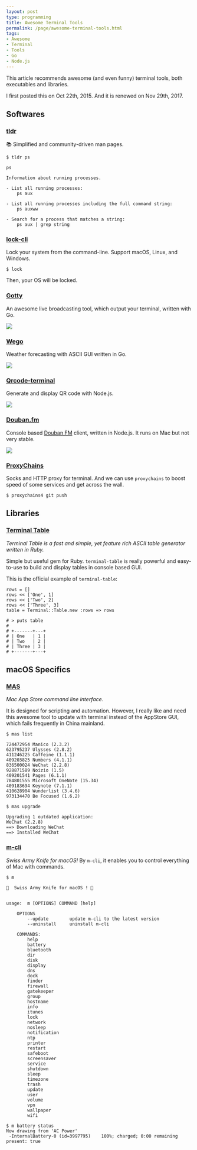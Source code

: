 ```yaml
---
layout: post
type: programming
title: Awesome Terminal Tools
permalink: /page/awesome-terminal-tools.html
tags:
- Awesome
- Terminal
- Tools
- Go
- Node.js
---
```


This article recommends awesome (and even funny) terminal tools, both executables and libraries.

I first posted this on Oct 22th, 2015. And it is renewed on Nov 29th, 2017.

## Softwares

### [tldr](https://tldr-pages.github.io/)

📚 Simplified and community-driven man pages.

```shell
$ tldr ps

ps

Information about running processes.

- List all running processes:
    ps aux

- List all running processes including the full command string:
    ps auxww

- Search for a process that matches a string:
    ps aux | grep string
```

### [lock-cli](https://github.com/sindresorhus/lock-cli)

Lock your system from the command-line. Support macOS, Linux, and Windows.

```shell
$ lock
```

Then, your OS will be locked.

### [Gotty](https://github.com/yudai/gotty)

An awesome live broadcasting tool, which output your terminal, written with Go.

![](https://raw.githubusercontent.com/yudai/gotty/master/screenshot.gif)

### [Wego](https://github.com/schachmat/wego)

Weather forecasting with ASCII GUI written in Go.

![](https://camo.githubusercontent.com/c3d2b92671f1ded5d5a9a9ebafdc836527f97269/687474703a2f2f7363686163686d61742e6769746875622e696f2f7765676f2f7765676f2e676966)

### [Qrcode-terminal](https://github.com/gtanner/qrcode-terminal)

Generate and display QR code with Node.js.

![](https://camo.githubusercontent.com/1b87ab92f230c35ff19abf2449e0fd52bea3f124/68747470733a2f2f7261772e6769746875622e636f6d2f6774616e6e65722f7172636f64652d7465726d696e616c2f6d61737465722f6578616d706c652f62617369632e706e67)

### [Douban.fm](https://github.com/turingou/douban.fm)

Console based [Douban FM](https://douban.fm/) client, written in Node.js. It runs on Mac but not very stable.

![](https://camo.githubusercontent.com/ca0a75a041cb65d1ad9dddc2e44b1c52903db7d0/687474703a2f2f7777312e73696e61696d672e636e2f6c617267652f36316666306465337477316563696a3364713830626a32306d3430657a3735752e6a7067)

### [ProxyChains](https://github.com/rofl0r/proxychains-ng)

Socks and HTTP proxy for terminal. And we can use `proxychains` to boost speed of some services and get across the wall.

```
$ proxychains4 git push
```

## Libraries

### [Terminal Table](https://github.com/tj/terminal-table)

_Terminal Table is a fast and simple, yet feature rich ASCII table generator written in Ruby._

Simple but useful gem for Ruby. `terminal-table` is really powerful and easy-to-use to build and display tables in console based GUI.

This is the official example of `terminal-table`:

```
rows = []
rows << ['One', 1]
rows << ['Two', 2]
rows << ['Three', 3]
table = Terminal::Table.new :rows => rows

# > puts table
#
# +-------+---+
# | One   | 1 |
# | Two   | 2 |
# | Three | 3 |
# +-------+---+
```

## macOS Specifics

### [MAS](https://github.com/mas-cli/mas)

_Mac App Store command line interface._

It is designed for scripting and automation. However, I really like and need this awesome tool to update with terminal instead of the AppStore GUI, which fails frequently in China mainland.

```
$ mas list

724472954 Manico (2.3.2)
623795237 Ulysses (2.8.2)
411246225 Caffeine (1.1.1)
409203825 Numbers (4.1.1)
836500024 WeChat (2.2.8)
928871589 Noizio (1.5)
409201541 Pages (6.1.1)
784801555 Microsoft OneNote (15.34)
409183694 Keynote (7.1.1)
410628904 Wunderlist (3.4.6)
973134470 Be Focused (1.6.2)
```

```
$ mas upgrade

Upgrading 1 outdated application:
WeChat (2.2.8)
==> Downloading WeChat
==> Installed WeChat
```

### [m-cli](https://github.com/rgcr/m-cli)

_Swiss Army Knife for macOS!_ By `m-cli`, it enables you to control everything of Mac with commands.

```
$ m 

  Swiss Army Knife for macOS ! 


usage:  m [OPTIONS] COMMAND [help]

    OPTIONS
        --update        update m-cli to the latest version
        --uninstall     uninstall m-cli

    COMMANDS:
        help
        battery
        bluetooth
        dir
        disk
        display
        dns
        dock
        finder
        firewall
        gatekeeper
        group
        hostname
        info
        itunes
        lock
        network
        nosleep
        notification
        ntp
        printer
        restart
        safeboot
        screensaver
        service
        shutdown
        sleep
        timezone
        trash
        update
        user
        volume
        vpn
        wallpaper
        wifi
```

```
$ m battery status
Now drawing from 'AC Power'
 -InternalBattery-0 (id=3997795)	100%; charged; 0:00 remaining present: true
```
